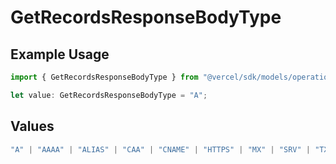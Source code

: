 # GetRecordsResponseBodyType

## Example Usage

```typescript
import { GetRecordsResponseBodyType } from "@vercel/sdk/models/operations/getrecords.js";

let value: GetRecordsResponseBodyType = "A";
```

## Values

```typescript
"A" | "AAAA" | "ALIAS" | "CAA" | "CNAME" | "HTTPS" | "MX" | "SRV" | "TXT" | "NS"
```